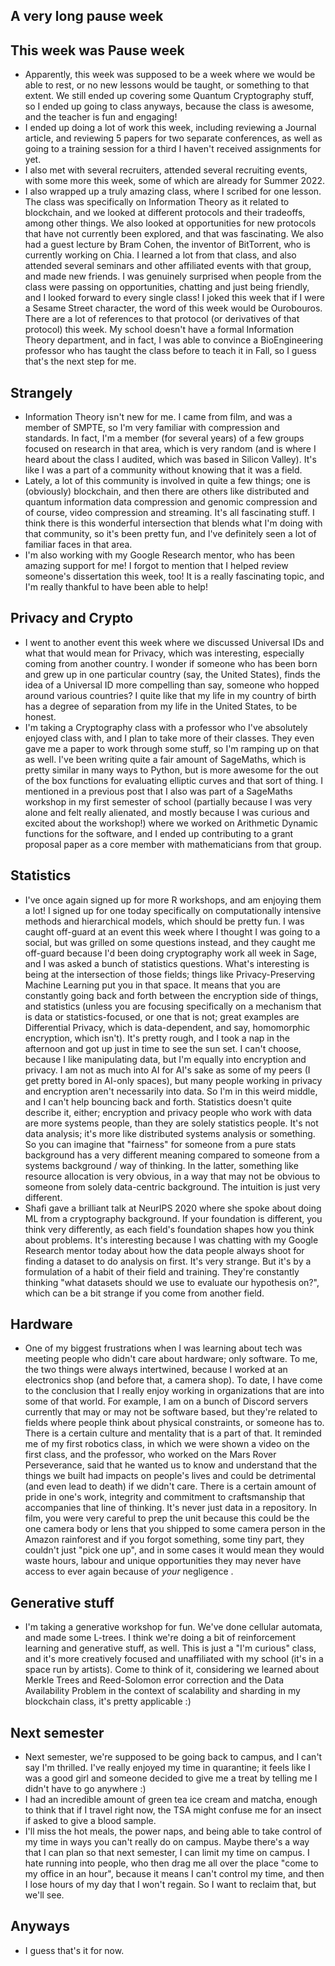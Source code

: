 ## A very long pause week

## This week was Pause week
- Apparently, this week was supposed to be a week where we would be able to rest, or no new lessons would be taught, or something to that extent. We
still ended up covering some Quantum Cryptography stuff, so I ended up going to class anyways, because the class is awesome, and the teacher is fun and engaging!
- I ended up doing a lot of work this week, including reviewing a Journal article, and reviewing 5 papers for two separate conferences, 
as well as going to a training session for a third I haven't received assignments for yet.
- I also met with several recruiters, attended several recruiting events, with some more this week, some of which are already for Summer 2022.
- I also wrapped up a truly amazing class, where I scribed for one lesson. The class was specifically on Information Theory as it related to blockchain,
and we looked at different protocols and their tradeoffs, among other things. We also looked at opportunities for new protocols that have not currently been
explored, and that was fascinating. We also had a guest lecture by Bram Cohen, the inventor of BitTorrent, who is currently working on Chia. I learned a lot
from that class, and also attended several seminars and other affiliated events with that group, and made new friends. I was genuinely surprised when people from the class were passing on opportunities, chatting and just being friendly, and I looked forward to every single class! I joked this week that if I were a Sesame Street character, the word of this week would be Ourobouros. There are a lot of references to that protocol (or derivatives of that protocol) this week.
My school doesn't have a formal Information Theory department,
and in fact, I was able to convince a BioEngineering professor who has taught the class before to teach it in Fall, so I guess that's the next step for me.

## Strangely
- Information Theory isn't new for me. I came from film, and was a member of SMPTE, so I'm very familiar with compression and standards. In fact, I'm a member
(for several years) of a few groups focused on research in that area, which is very random (and is where I heard about the class I audited, which was based in Silicon Valley). It's like I was a part of a community without knowing that it was a field.
- Lately, a lot of this community is involved in quite a few things; one is (obviously) blockchain, and then there are others like distributed and quantum information data compression and 
genomic compression and of course, video compression and streaming. It's all fascinating stuff. I think there is this wonderful intersection that blends what I'm doing with
that community, so it's been pretty fun, and I've definitely seen a lot of familiar faces in that area.
- I'm also working with my Google Research mentor, who has been amazing support for me! I forgot to mention that I helped review someone's dissertation this week,
too! It is a really fascinating topic, and I'm really thankful to have been able to help!

## Privacy and Crypto 
- I went to another event this week where we discussed Universal IDs and what that would mean for Privacy, which was interesting, especially coming from another
country. I wonder if someone who has been born and grew up in one particular country (say, the United States), finds the idea of a Universal ID more compelling than
say, someone who hopped around various countries? I quite like that my life in my country of birth has a degree of separation from my life in the United States, to
be honest. 
- I'm taking a Cryptography class with a professor who I've absolutely enjoyed class with, and I plan to take more of their classes. They even gave me a paper to 
work through some stuff, so I'm ramping up on that as well. I've been writing quite a fair amount of SageMaths, which is pretty similar in many ways to Python, but 
is more awesome for the out of the box functions for evaluating elliptic curves and that sort of thing. I mentioned in a previous post that I also was part of a SageMaths workshop in my first semester of school (partially because I was very alone and felt really alienated, and mostly because I was curious and excited about the workshop!) where we worked on Arithmetic Dynamic functions for the software, and I ended up contributing to a grant proposal paper as a core member with mathematicians from that group. 

## Statistics
- I've once again signed up for more R workshops, and am enjoying them a lot! I signed up for one today specifically on computationally intensive methods and hierarchical models,
which should be pretty fun. I was caught off-guard at an event this week where I thought I was going to a social, but was grilled on some questions instead, and
they caught me off-guard because I'd been doing cryptography work all week in Sage, and I was asked a bunch of statistics questions. What's interesting is being
at the intersection of those fields; things like Privacy-Preserving Machine Learning put you in that space. It means that you are constantly going back and forth
between the encryption side of things, and statistics (unless you are focusing specifically on a mechanism that is data or statistics-focused, or one that is not;
great examples are Differential Privacy, which is data-dependent, and say, homomorphic encryption, which isn't). It's pretty rough, and I took a nap in the afternoon
and got up just in time to see the sun set. I can't choose, because I like manipulating data, but I'm equally into encryption and privacy. I am not as much into AI 
for AI's sake as some of my peers (I get pretty bored in AI-only spaces), but many people working in privacy and encryption aren't necessarily into data. So I'm in this weird middle, and I can't help bouncing back and forth. Statistics doesn't quite describe it, either; encryption and privacy people who work with data are more systems people, than they are solely statistics people. It's not data analysis; it's more like distributed systems analysis or something. So you can imagine that "fairness" for someone from a pure stats background has a very different meaning compared to someone from a systems background / way of thinking. In the latter, something like resource allocation is very obvious, in a way that may not be obvious to someone from solely data-centric background. The intuition is just very different.
- Shafi gave a brilliant talk at NeurIPS 2020 where she spoke about doing ML from a cryptography background. If your foundation is different, you think very differently, as each field's foundation shapes how you think about problems. It's interesting because I was chatting with my Google Research mentor today about how the data people always shoot for finding a dataset to do analysis on first. It's very strange. But it's by a formulation of a habit of their field and training. They're constantly thinking "what datasets should we use to evaluate our hypothesis on?", which can be a bit strange if you come from another field.

## Hardware
- One of my biggest frustrations when I was learning about tech was meeting people who didn't care about hardware; only software. To me, the two things were always intertwined, because I worked at an electronics shop (and before that, a camera shop). To date, I have come to the conclusion that I really enjoy working in organizations that are into some of that world. For example, I am on a bunch of Discord servers currently that may or may not be software based, but they're related to fields where people think about physical constraints, or someone has to. There is a certain culture and mentality that is a part of that. It reminded me of my first robotics class, in which we were shown a video on the first class, and the professor, who worked on the Mars Rover Perseverance, said that he wanted us to know and understand that the things we built had impacts on people's lives and could be detrimental (and even lead to death) if we didn't care. There is a certain amount of pride in one's work, integrity and commitment to craftsmanship that accompanies that line of thinking. It's never just data in a repository. In film, you were very careful to prep the unit because this could be the one camera body or lens that you shipped to some camera person in the Amazon rainforest and if you forgot something, some tiny part, they couldn't just "pick one up", and in some cases it would mean they would waste hours, labour and unique opportunities they may never have access to ever again because of *your* negligence .

## Generative stuff
- I'm taking a generative workshop for fun. We've done cellular automata, and made some L-trees. I think we're doing a bit of reinforcement learning and generative
stuff, as well. This is just a "I'm curious" class, and it's more creatively focused and unaffiliated with my school (it's in a space run by artists). Come to think
of it, considering we learned about Merkle Trees and Reed-Solomon error correction and the Data Availability Problem in the context of scalability and sharding in my blockchain class, it's pretty applicable :)

## Next semester
- Next semester, we're supposed to be going back to campus, and I can't say I'm thrilled. I've really enjoyed my time in quarantine; it feels like I was a good girl
and someone decided to give me a treat by telling me I didn't have to go anywhere :)
- I had an incredible amount of green tea ice cream and matcha, enough to think that if I travel right now, the TSA might confuse me for an insect if asked to give a blood sample.
- I'll miss the hot meals, the power naps, and being able to take control of my time in ways you can't really do on campus. Maybe there's a way that I can plan
so that next semester, I can limit my time on campus. I hate running into people, who then drag me all over the place "come to my office in an hour", because it means
I can't control my time, and then I lose hours of my day that I won't regain. So I want to reclaim that, but we'll see.

## Anyways
- I guess that's it for now. 
